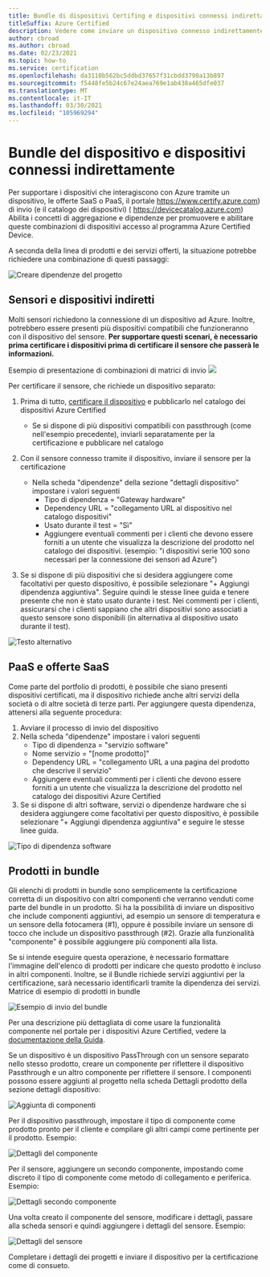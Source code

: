 ```yaml
---
title: Bundle di dispositivi Certifing e dispositivi connessi indirettamente
titleSuffix: Azure Certified
description: Vedere come inviare un dispositivo connesso indirettamente per la certificazione.
author: cbroad
ms.author: cbroad
ms.date: 02/23/2021
ms.topic: how-to
ms.service: certification
ms.openlocfilehash: da3110b562bc5ddbd37657f31cbdd3790a13b897
ms.sourcegitcommit: f5448fe5b24c67e24aea769e1ab438a465dfe037
ms.translationtype: MT
ms.contentlocale: it-IT
ms.lasthandoff: 03/30/2021
ms.locfileid: "105969294"
---
```

# <a name="device-bundles-and-indirectly-connected-devices"></a>Bundle del dispositivo e dispositivi connessi indirettamente

Per supportare i dispositivi che interagiscono con Azure tramite un dispositivo, le offerte SaaS o PaaS, il portale https://www.certify.azure.com) di invio (e il catalogo dei dispositivi) ( https://devicecatalog.azure.com) Abilita i concetti di aggregazione e dipendenze per promuovere e abilitare queste combinazioni di dispositivi accesso al programma Azure Certified Device.

A seconda della linea di prodotti e dei servizi offerti, la situazione potrebbe richiedere una combinazione di questi passaggi:


![Creare dipendenze del progetto](./media/indirect-connected-device/picture-1.png )
## <a name="sensors-and-indirect-devices"></a>Sensori e dispositivi indiretti
Molti sensori richiedono la connessione di un dispositivo ad Azure. Inoltre, potrebbero essere presenti più dispositivi compatibili che funzioneranno con il dispositivo del sensore. **Per supportare questi scenari, è necessario prima certificare i dispositivi prima di certificare il sensore che passerà le informazioni.**

Esempio di presentazione di combinazioni di matrici di invio ![](./media/indirect-connected-device/picture-2.png )

Per certificare il sensore, che richiede un dispositivo separato:
1.  Prima di tutto, [certificare il dispositivo](https://certify.azure.com) e pubblicarlo nel catalogo dei dispositivi Azure Certified
    - Se si dispone di più dispositivi compatibili con passthrough (come nell'esempio precedente), inviarli separatamente per la certificazione e pubblicare nel catalogo
2.  Con il sensore connesso tramite il dispositivo, inviare il sensore per la certificazione
    * Nella scheda "dipendenze" della sezione "dettagli dispositivo" impostare i valori seguenti
        * Tipo di dipendenza = "Gateway hardware"
        * Dependency URL = "collegamento URL al dispositivo nel catalogo dispositivi"
        * Usato durante il test = "Sì"
        * Aggiungere eventuali commenti per i clienti che devono essere forniti a un utente che visualizza la descrizione del prodotto nel catalogo dei dispositivi. (esempio: "i dispositivi serie 100 sono necessari per la connessione dei sensori ad Azure")

3.  Se si dispone di più dispositivi che si desidera aggiungere come facoltativi per questo dispositivo, è possibile selezionare "+ Aggiungi dipendenza aggiuntiva". Seguire quindi le stesse linee guida e tenere presente che non è stato usato durante i test. Nei commenti per i clienti, assicurarsi che i clienti sappiano che altri dispositivi sono associati a questo sensore sono disponibili (in alternativa al dispositivo usato durante il test).

![Testo alternativo](./media/indirect-connected-device/picture-3.png "Tipo di dipendenza hardware")

## <a name="paas-and-saas-offerings"></a>PaaS e offerte SaaS
Come parte del portfolio di prodotti, è possibile che siano presenti dispositivi certificati, ma il dispositivo richiede anche altri servizi della società o di altre società di terze parti. Per aggiungere questa dipendenza, attenersi alla seguente procedura:
1. Avviare il processo di invio del dispositivo
2. Nella scheda "dipendenze" impostare i valori seguenti
    - Tipo di dipendenza = "servizio software"
    - Nome servizio = "[nome prodotto]"
    - Dependency URL = "collegamento URL a una pagina del prodotto che descrive il servizio"
    - Aggiungere eventuali commenti per i clienti che devono essere forniti a un utente che visualizza la descrizione del prodotto nel catalogo dei dispositivi Azure Certified
3. Se si dispone di altri software, servizi o dipendenze hardware che si desidera aggiungere come facoltativi per questo dispositivo, è possibile selezionare "+ Aggiungi dipendenza aggiuntiva" e seguire le stesse linee guida.

![Tipo di dipendenza software](./media/indirect-connected-device/picture-4.png )

## <a name="bundled-products"></a>Prodotti in bundle
Gli elenchi di prodotti in bundle sono semplicemente la certificazione corretta di un dispositivo con altri componenti che verranno venduti come parte del bundle in un prodotto. Si ha la possibilità di inviare un dispositivo che include componenti aggiuntivi, ad esempio un sensore di temperatura e un sensore della fotocamera (#1), oppure è possibile inviare un sensore di tocco che include un dispositivo passthrough (#2). Grazie alla funzionalità "componente" è possibile aggiungere più componenti alla lista.

Se si intende eseguire questa operazione, è necessario formattare l'immagine dell'elenco di prodotti per indicare che questo prodotto è incluso in altri componenti.  Inoltre, se il Bundle richiede servizi aggiuntivi per la certificazione, sarà necessario identificarli tramite la dipendenza dei servizi.
Matrice di esempio di prodotti in bundle

![Esempio di invio del bundle](./media/indirect-connected-device/picture-5.png )

Per una descrizione più dettagliata di come usare la funzionalità componente nel portale per i dispositivi Azure Certified, vedere la [documentazione della Guida](./how-to-using-the-components-feature.md). 

Se un dispositivo è un dispositivo PassThrough con un sensore separato nello stesso prodotto, creare un componente per riflettere il dispositivo Passthrough e un altro componente per riflettere il sensore. I componenti possono essere aggiunti al progetto nella scheda Dettagli prodotto della sezione dettagli dispositivo:

![Aggiunta di componenti](./media/indirect-connected-device/picture-6.png )

Per il dispositivo passthrough, impostare il tipo di componente come prodotto pronto per il cliente e compilare gli altri campi come pertinente per il prodotto. Esempio:

![Dettagli del componente](./media/indirect-connected-device/picture-7.png )

Per il sensore, aggiungere un secondo componente, impostando come discreto il tipo di componente come metodo di collegamento e periferica. Esempio:

![Dettagli secondo componente](./media/indirect-connected-device/picture-8.png )

Una volta creato il componente del sensore, modificare i dettagli, passare alla scheda sensori e quindi aggiungere i dettagli del sensore. Esempio:

![Dettagli del sensore](./media/indirect-connected-device/picture-9.png )

Completare i dettagli dei progetti e inviare il dispositivo per la certificazione come di consueto.

